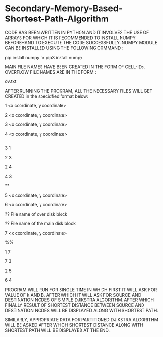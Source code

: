# Secondary-Memory-Based-Shortest-Path-Algorithm
CODE HAS BEEN WRITTEN IN PYTHON AND IT INVOLVES THE USE OF ARRAYS FOR WHICH IT IS RECOMMENDED TO INSTALL NUMPY BEFOREHAND TO EXECUTE THE CODE SUCCESSFULLY. NUMPY MODULE CAN BE INSTALLED USING THE FOLLOWING COMMAND : 

pip install numpy
	or
pip3 install numpy

MAIN FILE NAMES HAVE BEEN CREATED IN THE FORM OF CELL-IDs.
OVERFLOW FILE NAMES ARE IN THE FORM :  <Main File Name>ov<Overflow No.>.txt

AFTER RUNNING THE PROGRAM, ALL THE NECESSARY FILES WILL GET CREATED in the specidfied format below:

1 <x coordinate, y coordinate>

2 <x coordinate, y coordinate>

3 <x coordinate, y coordinate>

4 <x coordinate, y coordinate>

## <special character indicating start of edges within cell>

3 1 <edge length>

2 3 <edge length>

2 4 <edge length>

4 3 <edge length>

** <special character indicating start of boundary information>

5 <x coordinate, y coordinate>

6 <x coordinate, y coordinate>

?? <special character indicating start of overflow page> FIle name of over disk block

<Contents of Overflow disk block>

?? File name of the main disk block

7 <x coordinate, y coordinate>

%% <special character indicating start of boundary edges information>

1 7 <edge length>

7 3 <edge length>

2 5 <edge length>

6 4 <edge length>



PROGRAM WILL RUN FOR SINGLE TIME IN WHICH FIRST IT WILL ASK FOR VALUE OF k AND B, AFTER WHICH IT WILL ASK FOR SOURCE AND DESTINATION NODES OF SIMPLE DJIKSTRA ALGORITHM, AFTER WHICH FINALLY RESULT OF SHORTEST DISTANCE BETWEEN SOURCE AND DESTINATION NODES WILL BE DISPLAYED ALONG WITH SHORTEST PATH.

SIMILARLY, APPROPRIATE DATA FOR PARTITIONED DJIKSTRA ALGORITHM WILL BE ASKED AFTER WHICH SHORTEST DISTANCE ALONG WITH SHORTEST PATH WILL BE DISPLAYED AT THE END. 
